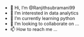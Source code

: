 - 👋 Hi, I’m @Ranjithsubramani99
- 👀 I’m interested in data analytics
- 🌱 I’m currently learning python
- 💞️ I’m looking to collaborate on ...
- 📫 How to reach me ...

<!---
Ranjithsubramani99/Ranjithsubramani99 is a ✨ special ✨ repository because its `README.md` (this file) appears on your GitHub profile.
You can click the Preview link to take a look at your changes.
--->
